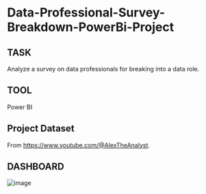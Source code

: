 # Data-Professional-Survey-Breakdown-PowerBi-Project
## TASK
Analyze a survey on data professionals for breaking into a data role.

## TOOL
Power BI

## Project Dataset
From https://www.youtube.com/@AlexTheAnalyst.

## DASHBOARD
![image](https://github.com/AmiraQadry/Data-Professional-Survey-Breakdown-PowerBi-Project/assets/106974489/b2875a6c-36d6-446a-881f-c7fed2d4d5dd)
